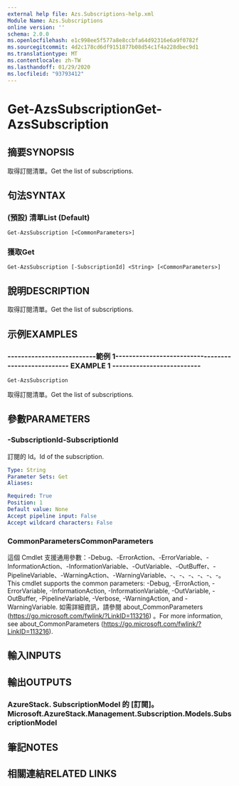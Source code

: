 ```yaml
---
external help file: Azs.Subscriptions-help.xml
Module Name: Azs.Subscriptions
online version: ''
schema: 2.0.0
ms.openlocfilehash: e1c998ee5f577a8e8ccbfa64d92316e6a9f0782f
ms.sourcegitcommit: 4d2c178cd6df9151877b08d54c1f4a228dbec9d1
ms.translationtype: MT
ms.contentlocale: zh-TW
ms.lasthandoff: 01/29/2020
ms.locfileid: "93793412"
---
```

# <span data-ttu-id="41208-101">Get-AzsSubscription</span><span class="sxs-lookup"><span data-stu-id="41208-101">Get-AzsSubscription</span></span>

## <span data-ttu-id="41208-102">摘要</span><span class="sxs-lookup"><span data-stu-id="41208-102">SYNOPSIS</span></span>
<span data-ttu-id="41208-103">取得訂閱清單。</span><span class="sxs-lookup"><span data-stu-id="41208-103">Get the list of subscriptions.</span></span>

## <span data-ttu-id="41208-104">句法</span><span class="sxs-lookup"><span data-stu-id="41208-104">SYNTAX</span></span>

### <span data-ttu-id="41208-105"> (預設) 清單</span><span class="sxs-lookup"><span data-stu-id="41208-105">List (Default)</span></span>
```
Get-AzsSubscription [<CommonParameters>]
```

### <span data-ttu-id="41208-106">獲取</span><span class="sxs-lookup"><span data-stu-id="41208-106">Get</span></span>
```
Get-AzsSubscription [-SubscriptionId] <String> [<CommonParameters>]
```

## <span data-ttu-id="41208-107">說明</span><span class="sxs-lookup"><span data-stu-id="41208-107">DESCRIPTION</span></span>
<span data-ttu-id="41208-108">取得訂閱清單。</span><span class="sxs-lookup"><span data-stu-id="41208-108">Get the list of subscriptions.</span></span>

## <span data-ttu-id="41208-109">示例</span><span class="sxs-lookup"><span data-stu-id="41208-109">EXAMPLES</span></span>

### <span data-ttu-id="41208-110">--------------------------範例 1--------------------------</span><span class="sxs-lookup"><span data-stu-id="41208-110">-------------------------- EXAMPLE 1 --------------------------</span></span>
```
Get-AzsSubscription
```

<span data-ttu-id="41208-111">取得訂閱清單。</span><span class="sxs-lookup"><span data-stu-id="41208-111">Get the list of subscriptions.</span></span>

## <span data-ttu-id="41208-112">參數</span><span class="sxs-lookup"><span data-stu-id="41208-112">PARAMETERS</span></span>

### <span data-ttu-id="41208-113">-SubscriptionId</span><span class="sxs-lookup"><span data-stu-id="41208-113">-SubscriptionId</span></span>
<span data-ttu-id="41208-114">訂閱的 Id。</span><span class="sxs-lookup"><span data-stu-id="41208-114">Id of the subscription.</span></span>

```yaml
Type: String
Parameter Sets: Get
Aliases: 

Required: True
Position: 1
Default value: None
Accept pipeline input: False
Accept wildcard characters: False
```

### <span data-ttu-id="41208-115">CommonParameters</span><span class="sxs-lookup"><span data-stu-id="41208-115">CommonParameters</span></span>
<span data-ttu-id="41208-116">這個 Cmdlet 支援通用參數：-Debug、-ErrorAction、-ErrorVariable、-InformationAction、-InformationVariable、-OutVariable、-OutBuffer、-PipelineVariable、-WarningAction、-WarningVariable、-、-、-、-、-、-。</span><span class="sxs-lookup"><span data-stu-id="41208-116">This cmdlet supports the common parameters: -Debug, -ErrorAction, -ErrorVariable, -InformationAction, -InformationVariable, -OutVariable, -OutBuffer, -PipelineVariable, -Verbose, -WarningAction, and -WarningVariable.</span></span> <span data-ttu-id="41208-117">如需詳細資訊，請參閱 about_CommonParameters (https://go.microsoft.com/fwlink/?LinkID=113216) 。</span><span class="sxs-lookup"><span data-stu-id="41208-117">For more information, see about_CommonParameters (https://go.microsoft.com/fwlink/?LinkID=113216).</span></span>

## <span data-ttu-id="41208-118">輸入</span><span class="sxs-lookup"><span data-stu-id="41208-118">INPUTS</span></span>

## <span data-ttu-id="41208-119">輸出</span><span class="sxs-lookup"><span data-stu-id="41208-119">OUTPUTS</span></span>

### <span data-ttu-id="41208-120">AzureStack. SubscriptionModel 的 [訂閱]。</span><span class="sxs-lookup"><span data-stu-id="41208-120">Microsoft.AzureStack.Management.Subscription.Models.SubscriptionModel</span></span>

## <span data-ttu-id="41208-121">筆記</span><span class="sxs-lookup"><span data-stu-id="41208-121">NOTES</span></span>

## <span data-ttu-id="41208-122">相關連結</span><span class="sxs-lookup"><span data-stu-id="41208-122">RELATED LINKS</span></span>

